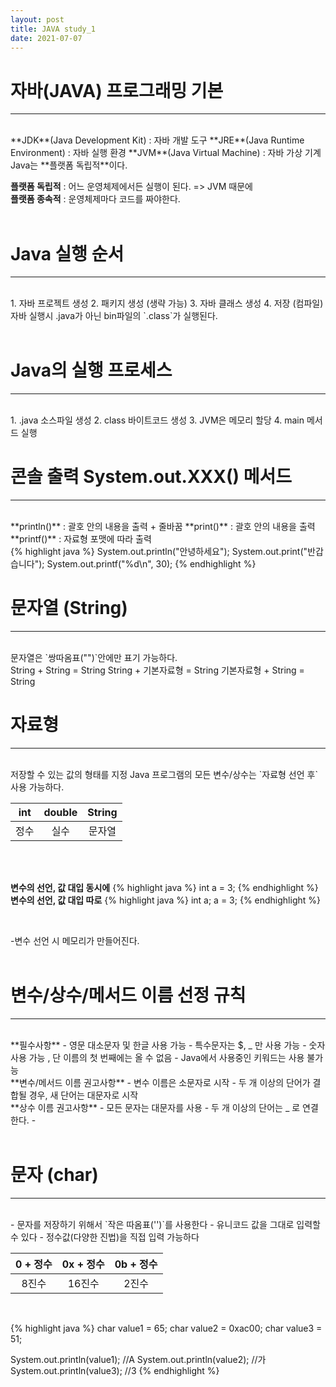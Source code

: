 ```yaml
---
layout: post
title: JAVA study_1
date: 2021-07-07
---
```


# 자바(JAVA) 프로그래밍 기본 
<hr>
<br/>
**JDK**(Java Development Kit) : 자바 개발 도구  
**JRE**(Java Runtime Environment) : 자바 실행 환경  
**JVM**(Java Virtual Machine) : 자바 가상 기계  
<br/>
Java는 **플랫폼 독립적**이다.  

**플랫폼 독립적** : 어느 운영체제에서든 실행이 된다. => JVM 때문에  
**플랫폼 종속적** : 운영체제마다 코드를 짜야한다.   
<br/>


# Java 실행 순서
<hr>
<br/>
1. 자바 프로젝트 생성
2. 패키지 생성 (생략 가능)
3. 자바 클래스 생성
4. 저장 (컴파일)  

<br/>
자바 실행시 .java가 아닌 bin파일의 `.class`가 실행된다.  
<br/><br/>

# Java의 실행 프로세스
<hr>
<br/>
1. .java 소스파일 생성
2. class 바이트코드 생성
3. JVM은 메모리 할당
4. main 메서드 실행  
<br/>


# 콘솔 출력 System.out.XXX() 메서드
<hr>
<br/>
**println()** : 괄호 안의 내용을 출력 + 줄바꿈  
**print()** : 괄호 안의 내용을 출력  
**printf()** : 자료형 포맷에 따라 출력  
<br/>
{% highlight java %}
System.out.println("안녕하세요");
System.out.print("반갑습니다");
System.out.printf("%d\n", 30);
{% endhighlight %}  
<br/>  

# 문자열 (String)
<hr>
<br/>
문자열은 `쌍따옴표("")`안에만 표기 가능하다.  
<br/>
String + String = String  
String + 기본자료형 = String  
기본자료형 + String = String  
<br/>

# 자료형
<hr>
<br/>
저장할 수 있는 값의 형태를 지정  
Java 프로그램의 모든 변수/상수는 `자료형 선언 후` 사용 가능하다.  

|int|double|String|
|:--:|:--:|:--:|
|정수|실수|문자열|  

<br/><br/>

**변수의 선언, 값 대입 동시에**
{% highlight java %}
int a = 3;
{% endhighlight %} 
**변수의 선언, 값 대입 따로**
{% highlight java %}
int a;
a = 3;
{% endhighlight %}  

<br/>

-변수 선언 시 메모리가 만들어진다.  
<br/>

# 변수/상수/메서드 이름 선정 규칙  
<hr>

<br/>
**필수사항**  
- 영문 대소문자 및 한글 사용 가능
- 특수문자는 $, _ 만 사용 가능
- 숫자 사용 가능 , 단 이름의 첫 번째에는 올 수 없음
- Java에서 사용중인 키워드는 사용 불가능  

<br/>
**변수/메서드 이름 권고사항**  
- 변수 이름은 소문자로 시작
- 두 개 이상의 단어가 결합될 경우, 새 단어는 대문자로 시작  

<br/>
**상수 이름 권고사항**  
- 모든 문자는 대문자를 사용
- 두 개 이상의 단어는 _ 로 연결한다.  
- 
<br/><br/>

# 문자 (char)
<hr>
<br/>
- 문자를 저장하기 위해서 `작은 따옴표('')`를 사용한다
- 유니코드 값을 그대로 입력할 수 있다
- 정수값(다양한 진법)을 직접 입력 가능하다
<br/>

|0 + 정수|0x + 정수|0b + 정수|
|:--:|:--:|:--:|
|8진수|16진수|2진수|  

<br/>

{% highlight java %}
char value1 = 65;
char value2 = 0xac00;
char value3 = 51;

System.out.println(value1); //A
System.out.println(value2); //가
System.out.println(value3); //3
{% endhighlight %} 



